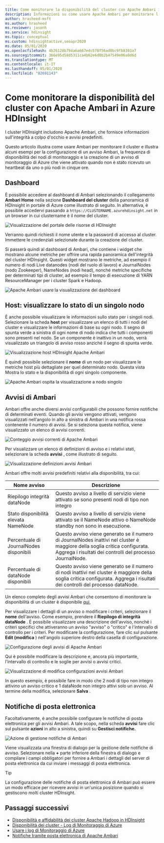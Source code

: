 ```yaml
---
title: Come monitorare la disponibilità del cluster con Apache Ambari in Azure HDInsight
description: Informazioni su come usare Apache Ambari per monitorare l'integrità e la disponibilità del cluster.
author: hrasheed-msft
ms.author: hrasheed
ms.reviewer: jasonh
ms.service: hdinsight
ms.topic: conceptual
ms.custom: hdinsightactive,seoapr2020
ms.date: 05/01/2020
ms.openlocfilehash: 4b26128b794a6a667edc578f56ad0bc9fb8303a7
ms.sourcegitcommit: 366e95d58d5311ca4b62e6d0b2b47549e06a0d6d
ms.translationtype: MT
ms.contentlocale: it-IT
ms.lasthandoff: 05/01/2020
ms.locfileid: "82691143"
---
```

# <a name="how-to-monitor-cluster-availability-with-apache-ambari-in-azure-hdinsight"></a>Come monitorare la disponibilità del cluster con Apache Ambari in Azure HDInsight

I cluster HDInsight includono Apache Ambari, che fornisce informazioni sull'integrità a colpo d'occhio e avvisi predefiniti.

Questo articolo illustra come usare Ambari per monitorare il cluster e illustra alcuni esempi per la configurazione di un avviso Ambari, la frequenza di disponibilità dei nodi di monitoraggio e la creazione di un avviso di monitoraggio di Azure che viene attivato quando non è stato ricevuto un heartbeat da uno o più nodi in cinque ore.

## <a name="dashboard"></a>Dashboard

È possibile accedere al dashboard di Ambari selezionando il collegamento **Ambari Home** nella sezione **Dashboard del cluster** della panoramica di HDInsight in portale di Azure come illustrato di seguito. In alternativa, è possibile accedervi passando a `https://CLUSTERNAME.azurehdinsight.net` in un browser in cui clustername è il nome del cluster.

![Visualizzazione del portale delle risorse di HDInsight](media/hdinsight-cluster-availability/azure-portal-dashboard-ambari.png)

Verranno quindi richiesti il nome utente e la password di accesso al cluster. Immettere le credenziali selezionate durante la creazione del cluster.

Si passerà quindi al dashboard di Ambari, che contiene i widget che mostrano alcune metriche per offrire una rapida panoramica dell'integrità del cluster HDInsight. Questi widget mostrano le metriche, ad esempio il numero di nodi Live datanodes (nodi del ruolo di lavoro) e JournalNodes (nodo Zookeeper), NameNodes (nodi head), nonché metriche specifiche per determinati tipi di cluster, ad esempio il tempo di esecuzione di YARN ResourceManager per i cluster Spark e Hadoop.

![Apache Ambari usare la visualizzazione del dashboard](media/hdinsight-cluster-availability/apache-ambari-dashboard.png)

## <a name="hosts--view-individual-node-status"></a>Host: visualizzare lo stato di un singolo nodo

È anche possibile visualizzare le informazioni sullo stato per i singoli nodi. Selezionare la scheda **host** per visualizzare un elenco di tutti i nodi del cluster e visualizzare le informazioni di base su ogni nodo. Il segno di spunta verde a sinistra di ogni nome di nodo indica che tutti i componenti sono presenti nel nodo. Se un componente è inattivo in un nodo, verrà visualizzato un triangolo di avviso rosso anziché il segno di spunta verde.

![Visualizzazione host HDInsight Apache Ambari](media/hdinsight-cluster-availability/apache-ambari-hosts1.png)

È quindi possibile selezionare il **nome** di un nodo per visualizzare le metriche host più dettagliate per quel determinato nodo. Questa vista Mostra lo stato e la disponibilità di ogni singolo componente.

![Apache Ambari ospita la visualizzazione a nodo singolo](media/hdinsight-cluster-availability/apache-ambari-hosts-node.png)

## <a name="ambari-alerts"></a>Avvisi di Ambari

Ambari offre anche diversi avvisi configurabili che possono fornire notifiche di determinati eventi. Quando gli avvisi vengono attivati, vengono visualizzati nell'angolo in alto a sinistra di Ambari in una notifica rossa contenente il numero di avvisi. Se si seleziona questa notifica, viene visualizzato un elenco di avvisi correnti.

![Conteggio avvisi correnti di Apache Ambari](media/hdinsight-cluster-availability/apache-ambari-alerts.png)

Per visualizzare un elenco di definizioni di avviso e i relativi stati, selezionare la scheda **avvisi** , come illustrato di seguito.

![Visualizzazione definizioni avvisi Ambari](media/hdinsight-cluster-availability/ambari-alerts-definitions.png)

Ambari offre molti avvisi predefiniti relativi alla disponibilità, tra cui:

| Nome avviso                        | Descrizione   |
|---|---|
| Riepilogo integrità dataNode           | Questo avviso a livello di servizio viene attivato se sono presenti nodi di tipo non integro|
| Stato disponibilità elevata NameNode | Questo avviso a livello di servizio viene attivato se il NameNode attivo o NameNode standby non sono in esecuzione.|
| Percentuale di JournalNodes disponibili    | Questo avviso viene generato se il numero di JournalNodes inattivi nel cluster è maggiore della soglia critica configurata. Aggrega i risultati dei controlli del processo JournalNode. |
| Percentuale di dataNode disponibili       | Questo avviso viene generato se il numero di nodi inattivi nel cluster è maggiore della soglia critica configurata. Aggrega i risultati dei controlli del processo dataNode.|

Un elenco completo degli avvisi Ambari che consentono di monitorare la disponibilità di un cluster è disponibile [qui](https://docs.microsoft.com/azure/hdinsight/hdinsight-high-availability-linux#ambari-web-ui),

Per visualizzare i dettagli di un avviso o modificare i criteri, selezionare il **nome** dell'avviso. Come esempio, prendere il **Riepilogo di integrità dataNode** . È possibile visualizzare una descrizione dell'avviso, nonché i criteri specifici che attiveranno un avviso "avviso" o "critico" e l'intervallo di controllo per i criteri. Per modificare la configurazione, fare clic sul pulsante **Edit (modifica** ) nell'angolo superiore destro della casella di configurazione.

![Configurazione degli avvisi di Apache Ambari](media/hdinsight-cluster-availability/ambari-alert-configuration.png)

Qui è possibile modificare la descrizione e, ancora più importante, l'intervallo di controllo e le soglie per avvisi o avvisi critici.

![Visualizzazione di modifica configurazioni avvisi Ambari](media/hdinsight-cluster-availability/ambari-alert-configuration-edit.png)

In questo esempio, è possibile fare in modo che 2 nodi di tipo non integro attivino un avviso critico e 1 dataNode non integro attivi solo un avviso. Al termine della modifica, selezionare **Salva** .

## <a name="email-notifications"></a>Notifiche di posta elettronica

Facoltativamente, è anche possibile configurare le notifiche di posta elettronica per gli avvisi Ambari. A tale scopo, nella scheda **avvisi** fare clic sul pulsante **azioni** in alto a sinistra, quindi su **Gestisci notifiche.**

![Azione di gestione notifiche di Ambari](media/hdinsight-cluster-availability/ambari-manage-notifications.png)

Viene visualizzata una finestra di dialogo per la gestione delle notifiche di avviso. Selezionare nella **+** parte inferiore della finestra di dialogo e compilare i campi obbligatori per fornire a Ambari i dettagli del server di posta elettronica da cui inviare i messaggi di posta elettronica.

> [!TIP]
> La configurazione delle notifiche di posta elettronica di Ambari può essere un modo efficace per ricevere avvisi in un'unica posizione quando si gestiscono molti cluster HDInsight.

## <a name="next-steps"></a>Passaggi successivi

- [Disponibilità e affidabilità dei cluster Apache Hadoop in HDInsight](hdinsight-high-availability-linux.md)
- [Disponibilità dei cluster - Log di Monitoraggio di Azure](./cluster-availability-monitor-logs.md)
- [Usare i log di Monitoraggio di Azure](hdinsight-hadoop-oms-log-analytics-tutorial.md)
- [Notifiche tramite posta elettronica di Apache Ambari](apache-ambari-email.md)
